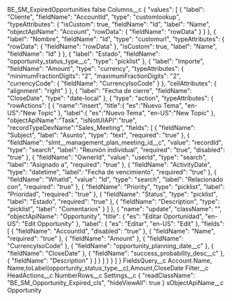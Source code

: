 <?xml version="1.0" encoding="UTF-8"?>
<CustomMetadata xmlns="http://soap.sforce.com/2006/04/metadata" xmlns:xsi="http://www.w3.org/2001/XMLSchema-instance" xmlns:xsd="http://www.w3.org/2001/XMLSchema">
    <label>BE_SM_ExpiredOpportunities</label>
    <protected>false</protected>
    <values>
        <field>Columns__c</field>
        <value xsi:type="xsd:string">{
	&quot;values&quot;: [
		{
			&quot;label&quot;: &quot;Cliente&quot;,
			&quot;fieldName&quot;: &quot;AccountId&quot;,
			&quot;type&quot;: &quot;customlookup&quot;,
			&quot;typeAttributes&quot;: {
				&quot;isCustom&quot;: true,
				&quot;fieldName&quot;: &quot;Id&quot;,
				&quot;label&quot;: &quot;Name&quot;,
				&quot;objectApiName&quot;: &quot;Account&quot;,
				&quot;rowData&quot;: {
					&quot;fieldName&quot;: &quot;rowData&quot;
				}
			}
		},
		{
			&quot;label&quot;: &quot;Nombre&quot;,
			&quot;fieldName&quot;: &quot;Id&quot;,
			&quot;type&quot;: &quot;customurl&quot;,
			&quot;typeAttributes&quot;: {
				&quot;rowData&quot;: {
					&quot;fieldName&quot;: &quot;rowData&quot;
				},
				&quot;isCustom&quot;: true,
				&quot;label&quot;: &quot;Name&quot;,
				&quot;fieldName&quot;: &quot;Id&quot;
			}
		},
		{
			&quot;label&quot;: &quot;Estado&quot;,
			&quot;fieldName&quot;: &quot;opportunity_status_type__c&quot;,
			&quot;type&quot;: &quot;picklist&quot;
		},
		{
			&quot;label&quot;: &quot;Importe&quot;,
			&quot;fieldName&quot;: &quot;Amount&quot;,
			&quot;type&quot;: &quot;currency&quot;,
			&quot;typeAttributes&quot;: {
				&quot;minimumFractionDigits&quot;: &quot;2&quot;,
				&quot;maximumFractionDigits&quot;: &quot;2&quot;,
				&quot;currencyCode&quot;: {
					&quot;fieldName&quot;: &quot;CurrencyIsoCode&quot;
				}
			},
			&quot;cellAttributes&quot;: {
				&quot;alignment&quot;: &quot;right&quot;
			}
		},
		{
			&quot;label&quot;: &quot;Fecha de cierre&quot;,
			&quot;fieldName&quot;: &quot;CloseDate&quot;,
			&quot;type&quot;: &quot;date-local&quot;
		},
		{
			&quot;type&quot;: &quot;action&quot;,
			&quot;typeAttributes&quot;: {
				&quot;rowActions&quot;: [
					{
						&quot;name&quot;:&quot;insert&quot;,
						&quot;title&quot;:{
							&quot;es&quot;:&quot;Nuevo Tema&quot;,
							&quot;en-US&quot;:&quot;New Topic&quot;
						},
						&quot;label&quot;:{
							&quot;es&quot;:&quot;Nuevo Tema&quot;,
							&quot;en-US&quot;:&quot;New Topic&quot;
						},
						&quot;objectApiName&quot;:&quot;Task&quot;,
						&quot;isNotUIAPI&quot;:&quot;true&quot;,
						&quot;recordTypeDevName&quot;:&quot;Sales_Meeting&quot;,
						&quot;fields&quot;: [
							{
								&quot;fieldName&quot;: &quot;Subject&quot;,
								&quot;label&quot;: &quot;Asunto&quot;,
								&quot;type&quot;: &quot;text&quot;,
								&quot;required&quot;: &quot;true&quot;
							},
							{
								&quot;fieldName&quot;: &quot;slmt__management_plan_meeting_id__c&quot;,
								&quot;value&quot;: &quot;recordId&quot;,
								&quot;type&quot;: &quot;search&quot;,
								&quot;label&quot;: &quot;Reunión individual&quot;,
								&quot;required&quot;: &quot;true&quot;,
								&quot;disabled&quot;: &quot;true&quot;
							},
							{
								&quot;fieldName&quot;: &quot;OwnerId&quot;,
								&quot;value&quot;: &quot;userId&quot;,
								&quot;type&quot;: &quot;search&quot;,
								&quot;label&quot;: &quot;Asignado a&quot;,
								&quot;required&quot;: &quot;true&quot;
							},
							{
								&quot;fieldName&quot;: &quot;ActivityDate&quot;,
								&quot;type&quot;: &quot;datetime&quot;,
								&quot;label&quot;: &quot;Fecha de vencimiento&quot;,
								&quot;required&quot;: &quot;true&quot;
							},
							{
								&quot;fieldName&quot;: &quot;WhatId&quot;,
								&quot;value&quot;: &quot;Id&quot;,
								&quot;type&quot;: &quot;search&quot;,
								&quot;label&quot;: &quot;Relacionado con&quot;,
								&quot;required&quot;: &quot;true&quot;
							},
							{
								&quot;fieldName&quot;: &quot;Priority&quot;,
								&quot;type&quot;: &quot;picklist&quot;,
								&quot;label&quot;: &quot;Prioridad&quot;,
								&quot;required&quot;: &quot;true&quot;
							},
							{
								&quot;fieldName&quot;: &quot;Status&quot;,
								&quot;type&quot;: &quot;picklist&quot;,
								&quot;label&quot;: &quot;Estado&quot;,
								&quot;required&quot;: &quot;true&quot;
							},
							{
								&quot;fieldName&quot;: &quot;Description&quot;,
								&quot;type&quot;: &quot;picklist&quot;,
								&quot;label&quot;: &quot;Comentarios&quot;
							}
						]
					},
					{
						&quot;name&quot;: &quot;update&quot;,
						&quot;className&quot;: &quot;&quot;,
						&quot;objectApiName&quot;: &quot;Opportunity&quot;,
						&quot;title&quot;: {
							&quot;es&quot;: &quot;Editar Oportunidad&quot;,
							&quot;en-US&quot;: &quot;Edit Opportunity&quot;
						},
						&quot;label&quot;: {
							&quot;es&quot;: &quot;Editar&quot;,
							&quot;en-US&quot;: &quot;Edit&quot;
						},
						&quot;fields&quot;: [
							{
								&quot;fieldName&quot;: &quot;AccountId&quot;,
								&quot;disabled&quot;: &quot;true&quot;
							},
							{
								&quot;fieldName&quot;: &quot;Name&quot;,
								&quot;required&quot;: &quot;true&quot;
							},
							{
								&quot;fieldName&quot;: &quot;Amount&quot;
							},
							{
								&quot;fieldName&quot;: &quot;CurrencyIsoCode&quot;
							},
							{
								&quot;fieldName&quot;: &quot;opportunity_planning_date__c&quot;
							},
							{
								&quot;fieldName&quot;: &quot;CloseDate&quot;
							},
							{
								&quot;fieldName&quot;: &quot;success_probability_desc__c&quot;
							},
							{
								&quot;fieldName&quot;: &quot;Description&quot;
							}
						]
					}
				]
			}
		}
	]
}</value>
    </values>
    <values>
        <field>FieldsQuery__c</field>
        <value xsi:type="xsd:string">Account.Name, Name,toLabel(opportunity_status_type__c),Amount,CloseDate</value>
    </values>
    <values>
        <field>Filter__c</field>
        <value xsi:nil="true"/>
    </values>
    <values>
        <field>HeadActions__c</field>
        <value xsi:nil="true"/>
    </values>
    <values>
        <field>NumberRows__c</field>
        <value xsi:nil="true"/>
    </values>
    <values>
        <field>Settings__c</field>
        <value xsi:type="xsd:string">{
&quot;readClassName&quot;: &quot;BE_SM_Opportunity_Expired_cls&quot;,
&quot;hideViewAll&quot;: true
}</value>
    </values>
    <values>
        <field>sObjectApiName__c</field>
        <value xsi:type="xsd:string">Opportunity</value>
    </values>
</CustomMetadata>
